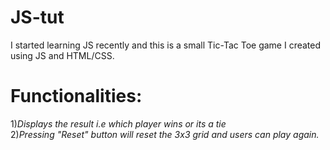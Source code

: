 # JS-tut
I started learning JS recently and this is a small Tic-Tac Toe game I created using JS and HTML/CSS.
# Functionalities:
1)*Displays the result i.e which player wins or its a tie* <br />
2)*Pressing "Reset" button will reset the 3x3 grid and users can play again.* 

